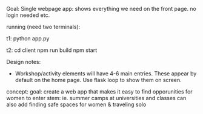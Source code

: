 Goal:
Single webpage app: shows everything we need on the front page. no login needed etc.


running (need two terminals):

t1: 
    python app.py

t2:
    cd client
    npm run build
    npm start


Design notes:
- Workshop/activity elements will have 4-6 main entries. These appear by default on the home page. Use flask loop to show them on screen.


concept:
goal:
create a web app that makes it easy to find opporunities for women to enter stem: ie. summer camps at universities and classes
can also add finding safe spaces for women & traveling solo